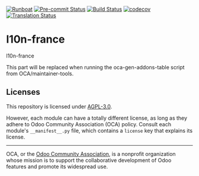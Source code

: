 
[![Runboat](https://img.shields.io/badge/runboat-Try%20me-875A7B.png)](https://runboat.odoo-community.org/builds?repo=OCA/l10n-france&target_branch=18.0)
[![Pre-commit Status](https://github.com/OCA/l10n-france/actions/workflows/pre-commit.yml/badge.svg?branch=18.0)](https://github.com/OCA/l10n-france/actions/workflows/pre-commit.yml?query=branch%3A18.0)
[![Build Status](https://github.com/OCA/l10n-france/actions/workflows/test.yml/badge.svg?branch=18.0)](https://github.com/OCA/l10n-france/actions/workflows/test.yml?query=branch%3A18.0)
[![codecov](https://codecov.io/gh/OCA/l10n-france/branch/18.0/graph/badge.svg)](https://codecov.io/gh/OCA/l10n-france)
[![Translation Status](https://translation.odoo-community.org/widgets/l10n-france-18-0/-/svg-badge.svg)](https://translation.odoo-community.org/engage/l10n-france-18-0/?utm_source=widget)

<!-- /!\ do not modify above this line -->

# l10n-france

l10n-france

<!-- /!\ do not modify below this line -->

<!-- prettier-ignore-start -->

[//]: # (addons)

This part will be replaced when running the oca-gen-addons-table script from OCA/maintainer-tools.

[//]: # (end addons)

<!-- prettier-ignore-end -->

## Licenses

This repository is licensed under [AGPL-3.0](LICENSE).

However, each module can have a totally different license, as long as they adhere to Odoo Community Association (OCA)
policy. Consult each module's `__manifest__.py` file, which contains a `license` key
that explains its license.

----
OCA, or the [Odoo Community Association](http://odoo-community.org/), is a nonprofit
organization whose mission is to support the collaborative development of Odoo features
and promote its widespread use.
